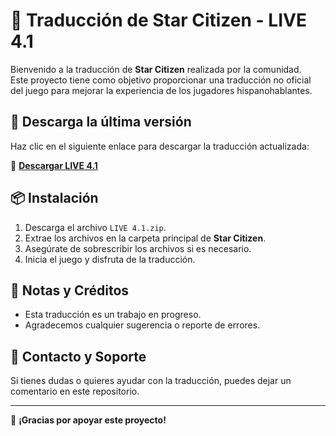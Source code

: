 # 📜 Traducción de Star Citizen - LIVE 4.1

Bienvenido a la traducción de **Star Citizen** realizada por la comunidad.  
Este proyecto tiene como objetivo proporcionar una traducción no oficial del juego para mejorar la experiencia de los jugadores hispanohablantes.  

## 🔽 Descarga la última versión

Haz clic en el siguiente enlace para descargar la traducción actualizada:  

🔗 **[Descargar LIVE 4.1](blob:https://github.com/03ca50bc-e6a7-4886-ac5c-3706194aa1ee)**  

## 📦 Instalación

1. Descarga el archivo `LIVE 4.1.zip`.  
2. Extrae los archivos en la carpeta principal de **Star Citizen**.  
3. Asegúrate de sobrescribir los archivos si es necesario.  
4. Inicia el juego y disfruta de la traducción.  

## 📢 Notas y Créditos

- Esta traducción es un trabajo en progreso.  
- Agradecemos cualquier sugerencia o reporte de errores.  

## 📌 Contacto y Soporte

Si tienes dudas o quieres ayudar con la traducción, puedes dejar un comentario en este repositorio.  

---

🚀 **¡Gracias por apoyar este proyecto!**  

